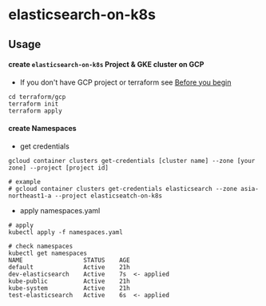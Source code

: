 # elasticsearch-on-k8s

## Usage

#### create `elasticsearch-on-k8s` Project & GKE cluster on GCP
- If you don't have GCP project or terraform see [Before you begin](https://www.terraform.io/docs/providers/google/getting_started.html#before-you-begin)

```
cd terraform/gcp
terraform init
terraform apply
```

#### create Namespaces
- get credentials
```
gcloud container clusters get-credentials [cluster name] --zone [your zone] --project [project id]

# example
# gcloud container clusters get-credentials elasticsearch --zone asia-northeast1-a --project elasticseatch-on-k8s 
```

- apply namespaces.yaml

```
# apply
kubectl apply -f namespaces.yaml

# check namespaces
kubectl get namespaces
NAME                 STATUS    AGE
default              Active    21h
dev-elasticsearch    Active    7s  <- applied
kube-public          Active    21h
kube-system          Active    21h
test-elasticsearch   Active    6s  <- applied
```